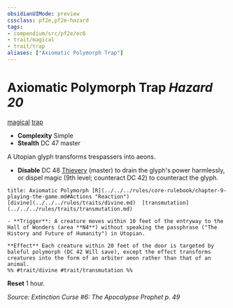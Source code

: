 ```yaml
---
obsidianUIMode: preview
cssclass: pf2e,pf2e-hazard
tags:
- compendium/src/pf2e/ec6
- trait/magical
- trait/trap
aliases: ["Axiomatic Polymorph Trap"]
---
```

# Axiomatic Polymorph Trap *Hazard 20*  
[magical](../../../rules/traits/magical.md)  [trap](../../../rules/traits/trap.md)  

- **Complexity** Simple
- **Stealth** DC 47 master  

A Utopian glyph transforms trespassers into aeons.

- **Disable** DC 48 [Thievery](../../skills.md#Thievery) (master) to drain the glyph's power harmlessly, or dispel magic (9th level; counteract DC 42) to counteract the glyph.  
     
```ad-embed-ability
title: Axiomatic Polymorph [R](../../../rules/core-rulebook/chapter-9-playing-the-game.md#Actions "Reaction")
[divine](../../../rules/traits/divine.md)  [transmutation](../../../rules/traits/transmutation.md)  

- **Trigger**: A creature moves within 10 feet of the entryway to the Hall of Wonders (area **N4**) without speaking the passphrase ("The History and Future of Humanity") in Utopian.

**Effect** Each creature within 20 feet of the door is targeted by baleful polymorph (DC 42 Will save), except the effect transforms creatures into the form of an arbiter aeon rather than that of an animal.  
%% #trait/divine #trait/transmutation %%
```

**Reset** 1 hour.  

*Source: Extinction Curse #6: The Apocalypse Prophet p. 49*
